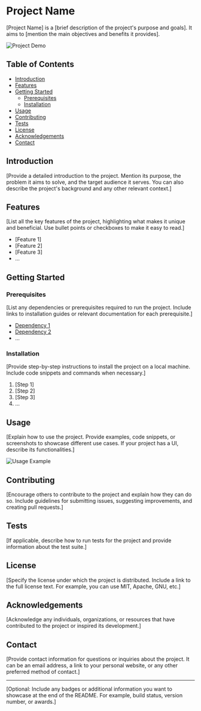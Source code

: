 # Project Name

[Project Name] is a [brief description of the project's purpose and goals]. It aims to [mention the main objectives and benefits it provides]. 

![Project Demo](/path/to/demo.gif)  <!-- You can include a screenshot, demo GIF, or any visual representation of your project here -->

## Table of Contents

- [Introduction](#introduction)
- [Features](#features)
- [Getting Started](#getting-started)
  - [Prerequisites](#prerequisites)
  - [Installation](#installation)
- [Usage](#usage)
- [Contributing](#contributing)
- [Tests](#tests)
- [License](#license)
- [Acknowledgements](#acknowledgements)
- [Contact](#contact)

## Introduction

[Provide a detailed introduction to the project. Mention its purpose, the problem it aims to solve, and the target audience it serves. You can also describe the project's background and any other relevant context.]

## Features

[List all the key features of the project, highlighting what makes it unique and beneficial. Use bullet points or checkboxes to make it easy to read.]

- [Feature 1]
- [Feature 2]
- [Feature 3]
- ...

## Getting Started

### Prerequisites

[List any dependencies or prerequisites required to run the project. Include links to installation guides or relevant documentation for each prerequisite.]

- [Dependency 1](https://example.com)
- [Dependency 2](https://example.com)
- ...

### Installation

[Provide step-by-step instructions to install the project on a local machine. Include code snippets and commands when necessary.]

1. [Step 1]
2. [Step 2]
3. [Step 3]
4. ...

## Usage

[Explain how to use the project. Provide examples, code snippets, or screenshots to showcase different use cases. If your project has a UI, describe its functionalities.]

![Usage Example](/path/to/example.png) <!-- Include an image to demonstrate usage -->

## Contributing

[Encourage others to contribute to the project and explain how they can do so. Include guidelines for submitting issues, suggesting improvements, and creating pull requests.]

## Tests

[If applicable, describe how to run tests for the project and provide information about the test suite.]

## License

[Specify the license under which the project is distributed. Include a link to the full license text. For example, you can use MIT, Apache, GNU, etc.]

## Acknowledgements

[Acknowledge any individuals, organizations, or resources that have contributed to the project or inspired its development.]

## Contact

[Provide contact information for questions or inquiries about the project. It can be an email address, a link to your personal website, or any other preferred method of contact.]

---

[Optional: Include any badges or additional information you want to showcase at the end of the README. For example, build status, version number, or awards.]
